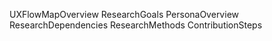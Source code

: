 UXFlowMapOverview
ResearchGoals
PersonaOverview
ResearchDependencies
ResearchMethods
ContributionSteps
